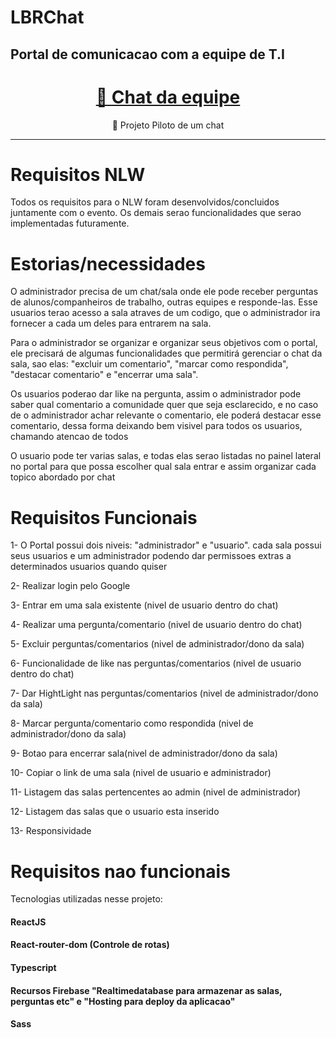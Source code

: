 
# LBRChat
## Portal de comunicacao com a equipe de T.I

<h1 align="center">
    <a href="https://pt-br.reactjs.org/">🔗 Chat da equipe</a>
</h1>
<p align="center">🚀 Projeto Piloto de um chat</p>
<hr>
<h1>Requisitos NLW</h1>
<p>Todos os requisitos para o NLW foram desenvolvidos/concluidos juntamente com o evento. Os demais serao funcionalidades que serao implementadas futuramente.
    
<h1>Estorias/necessidades</h1>
<p>O administrador precisa de um chat/sala onde ele pode receber perguntas de alunos/companheiros de trabalho, outras equipes e responde-las. Esse usuarios terao acesso a sala atraves de um codigo, que o administrador ira fornecer a cada um deles para entrarem na sala.</p>
<p>Para o administrador se organizar e organizar seus objetivos com o portal, ele precisará de algumas funcionalidades que permitirá gerenciar o chat da sala, sao elas: "excluir um comentario", "marcar como respondida", "destacar comentario" e "encerrar uma sala".</p>
<p>Os usuarios poderao dar like na pergunta, assim o administrador pode saber qual comentario a comunidade quer que seja esclarecido, e no caso de o administrador achar relevante o comentario, ele poderá destacar esse comentario, dessa forma deixando bem visivel para todos os usuarios, chamando atencao de todos</p>
<p>O usuario pode ter varias salas, e todas elas serao listadas no painel lateral no portal para que possa escolher qual sala entrar e assim organizar cada topico abordado por chat</p>

<h1>Requisitos Funcionais</h1>

<p>1- O Portal possui dois niveis: "administrador" e "usuario". cada sala possui seus usuarios e um administrador podendo dar permissoes extras a determinados usuarios quando quiser</p>
<p>2- Realizar login pelo Google</p>
<p>3- Entrar em uma sala existente (nivel de usuario dentro do chat)</p>
<p>4- Realizar uma pergunta/comentario (nivel de usuario dentro do chat)</p>
<p>5- Excluir perguntas/comentarios (nivel de administrador/dono da sala)</p>
<p>6- Funcionalidade de like nas perguntas/comentarios (nivel de usuario dentro do chat)</p>
<p>7- Dar HightLight nas perguntas/comentarios (nivel de administrador/dono da sala)</p>
<p>8- Marcar pergunta/comentario como respondida (nivel de administrador/dono da sala)</p>
<p>9- Botao para encerrar sala(nivel de administrador/dono da sala)</p>
<p>10- Copiar o link de uma sala (nivel de usuario e administrador)</p>
<p>11- Listagem das salas pertencentes ao admin (nivel de administrador)</p>
<p>12- Listagem das salas que o usuario esta inserido</p>
<p>13- Responsividade</p>
<h1>Requisitos nao funcionais</h1>

<p>Tecnologias utilizadas nesse projeto:</p>
<h4>ReactJS</h4>
<h4>React-router-dom (Controle de rotas)</h4>
<h4>Typescript</h4>
<h4>Recursos Firebase "Realtimedatabase para armazenar as salas, perguntas etc" e "Hosting para deploy da aplicacao"</h4>
<h4>Sass</h4>
